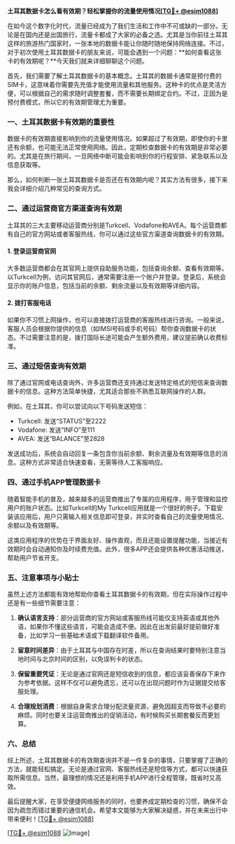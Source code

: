 **土耳其数据卡怎么看有效期？轻松掌握你的流量使用情况[[TG💪+ @esim1088](https://t.me/s/esim1088)]**

在如今这个数字化时代，流量已经成为了我们生活和工作中不可或缺的一部分。无论是在国内还是出国旅行，流量卡都成了大家的必备之选。尤其是当你前往土耳其这样的旅游热门国家时，一张本地的数据卡能让你随时随地保持网络连接。不过，对于初次使用土耳其数据卡的朋友来说，可能会遇到一个问题：**如何查看这张卡的有效期呢？**今天我们就来详细聊聊这个问题。

首先，我们需要了解土耳其数据卡的基本概念。土耳其的数据卡通常是预付费的SIM卡，这意味着你需要先充值才能使用流量和其他服务。这种卡的优点是灵活方便，可以根据自己的需求随时调整套餐，而不需要长期绑定合约。不过，正因为是预付费模式，所以它的有效期管理尤为重要。

### **一、土耳其数据卡有效期的重要性**

数据卡的有效期直接影响到你的流量使用情况。如果超过了有效期，即使你的卡里还有余额，也可能无法正常使用网络。因此，定期检查数据卡的有效期是非常必要的。尤其是在旅行期间，一旦网络中断可能会影响到你的行程安排、紧急联系以及信息获取等。

那么，如何判断一张土耳其数据卡是否还在有效期内呢？其实方法有很多，接下来我会详细介绍几种常见的查询方式。

### **二、通过运营商官方渠道查询有效期**

土耳其的三大主要移动运营商分别是Turkcell、Vodafone和AVEA。每个运营商都有自己的官方网站或者客服热线，你可以通过这些官方渠道查询数据卡的有效期。

#### **1. 登录运营商官网**
大多数运营商都会在其官网上提供自助服务功能，包括查询余额、查看有效期等。以Turkcell为例，访问其官网后，通常需要注册一个账户并登录。登录后，系统会显示你的账户信息，包括当前的余额、剩余流量以及有效期等详细内容。

#### **2. 拨打客服电话**
如果你不习惯上网操作，也可以直接拨打运营商的客服热线进行咨询。一般来说，客服人员会根据你提供的信息（如IMSI号码或手机号码）帮你查询数据卡的状态。不过需要注意的是，拨打国际长途可能会产生额外费用，建议提前确认收费标准。

### **三、通过短信查询有效期**

除了通过官网或电话查询外，许多运营商还支持通过发送特定格式的短信来查询数据卡的信息。这种方法简单快捷，尤其适合那些不熟悉互联网操作的人群。

例如，在土耳其，你可以尝试向以下号码发送短信：
- Turkcell: 发送“STATUS”至2222
- Vodafone: 发送“INFO”至111
- AVEA: 发送“BALANCE”至2828

发送成功后，系统会自动回复一条包含你当前余额、剩余流量及有效期等信息的消息。这种方式非常适合快速查看，无需等待人工客服响应。

### **四、通过手机APP管理数据卡**

随着智能手机的普及，越来越多的运营商推出了专属的应用程序，用于管理和监控用户的账户状态。比如Turkcell的My Turkcell应用就是一个很好的例子。下载安装该应用后，用户只需输入相关信息即可登录，并实时查看自己的流量使用情况、余额以及有效期等。

这类应用程序的优势在于界面友好、操作直观，而且还能设置提醒功能，当接近有效期时会自动通知你及时续费充值。此外，很多APP还会提供各种优惠活动推送，帮助用户节省开支。

### **五、注意事项与小贴士**

虽然上述方法都能有效地帮助你查看土耳其数据卡的有效期，但在实际操作过程中还是有一些细节需要注意：

1. **确认语言支持**：部分运营商的官方网站或客服热线可能仅支持英语或其他外语，如果你不懂这些语言，可能会造成不便。因此在出发前最好提前做好准备，比如学习一些基础术语或下载翻译软件备用。

2. **留意时间差异**：由于土耳其与中国存在时差，所以在查询结果时要特别注意当地时间与北京时间的区别，以免误判卡的状态。

3. **保留重要凭证**：无论是通过官网还是短信收到的信息，都应该妥善保存下来作为参考依据。这样不仅可以避免遗忘，还可以在出现问题时作为证据提交给客服处理。

4. **合理规划消费**：根据自身需求合理分配流量资源，避免因超支而导致不必要的麻烦。同时也要关注运营商推出的促销活动，有时候购买长期套餐反而更划算。

### **六、总结**

综上所述，土耳其数据卡的有效期查询并不是一件复杂的事情，只要掌握了正确的方法，就能轻松搞定。无论是通过官网、客服热线还是短信等方式，都可以快速获取所需信息。当然，最理想的情况还是利用手机APP进行全程管理，既省时又高效。

最后提醒大家，在享受便捷网络服务的同时，也要养成定期检查的习惯，确保不会因为疏忽而错过重要的通信机会。希望本文能够为大家解决疑惑，并在未来出行中带来便利！[[TG💪+ @esim1088](https://t.me/s/esim1088)]

[[TG💪+ @esim1088](https://t.me/s/esim1088) ![Image](https://i.postimg.cc/4NQfJmqS/Snipaste-2025-05-13-00-14-12.png)]